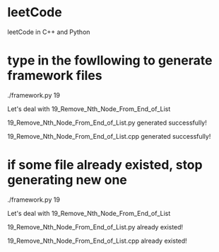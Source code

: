 # leetCode
leetCode in C++ and Python


# type in the fowllowing to generate framework files

./framework.py 19

Let's deal with 19_Remove_Nth_Node_From_End_of_List

19_Remove_Nth_Node_From_End_of_List.py generated successfully!

19_Remove_Nth_Node_From_End_of_List.cpp generated successfully!

# if some file already existed, stop generating new one

./framework.py 19

Let's deal with 19_Remove_Nth_Node_From_End_of_List

19_Remove_Nth_Node_From_End_of_List.py already existed!

19_Remove_Nth_Node_From_End_of_List.cpp already existed!


